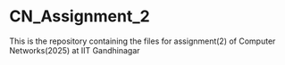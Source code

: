# CN_Assignment_2
This is the repository containing the files for assignment(2) of Computer Networks(2025) at IIT Gandhinagar
